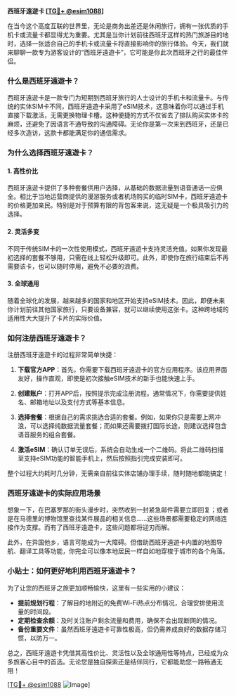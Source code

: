 **西班牙遠遊卡 [[TG💪+ @esim1088](https://t.me/s/esim1088)]**

在当今这个高度互联的世界里，无论是商务出差还是休闲旅行，拥有一张优质的手机卡或流量卡都显得尤为重要。尤其是当你计划前往西班牙这样的热门旅游目的地时，选择一张适合自己的手机卡或流量卡将直接影响你的旅行体验。今天，我们就来聊聊一款专为游客设计的“西班牙遠遊卡”，它可能是你此次西班牙之行的最佳伴侣。

### **什么是西班牙遠遊卡？**

西班牙遠遊卡是一款专门为短期到西班牙旅行的人士设计的手机卡和流量卡。与传统的实体SIM卡不同，西班牙遠遊卡采用了eSIM技术，这意味着你可以通过手机直接下载激活，无需更换物理卡槽。这种便捷的方式不仅省去了排队购买实体卡的麻烦，还避免了因语言不通导致的沟通障碍。无论你是第一次来到西班牙，还是已经多次造访，这款卡都能满足你的通信需求。

### **为什么选择西班牙遠遊卡？**

#### **1. 高性价比**
西班牙遠遊卡提供了多种套餐供用户选择，从基础的数据流量到语音通话一应俱全。相比于当地运营商提供的漫游服务或者机场购买的临时SIM卡，西班牙遠遊卡的价格更加亲民。特别是对于预算有限的背包客来说，这无疑是一个极具吸引力的选择。

#### **2. 灵活多变**
不同于传统SIM卡的一次性使用模式，西班牙遠遊卡支持灵活充值。如果你发现最初选择的套餐不够用，只需在线上轻松升级即可。此外，即使你在旅行结束后不再需要该卡，也可以随时停用，避免不必要的浪费。

#### **3. 全球通用**
随着全球化的发展，越来越多的国家和地区开始支持eSIM技术。因此，即便未来你计划前往其他国家旅行，只要设备兼容，就可以继续使用这张卡。这种跨地域的适用性大大提升了卡片的实际价值。

### **如何注册西班牙遠遊卡？**

注册西班牙遠遊卡的过程非常简单快捷：

1. **下载官方APP**：首先，你需要下载西班牙遠遊卡的官方应用程序。该应用界面友好，操作直观，即使是初次接触eSIM技术的新手也能快速上手。
   
2. **创建账户**：打开APP后，按照提示完成注册流程。通常情况下，你需要提供姓名、邮箱地址以及支付方式等基本信息。

3. **选择套餐**：根据自己的需求挑选合适的套餐。例如，如果你只是需要上网冲浪，可以选择纯数据流量套餐；而如果还需要拨打国际长途，则建议选择包含语音服务的组合套餐。

4. **激活eSIM**：确认订单无误后，系统会自动生成一个二维码。将此二维码扫描至支持eSIM功能的智能手机上，然后按照指引完成安装即可。

整个过程大约耗时几分钟，无需亲自前往实体店铺办理手续，随时随地都能搞定！

### **西班牙遠遊卡的实际应用场景**

想象一下，在巴塞罗那的街头漫步时，突然收到一封紧急邮件需要立即回复；或者是在马德里的博物馆里查找某件展品的相关信息……这些场景都需要稳定的网络连接作为支撑。而有了西班牙遠遊卡，这些问题都将迎刃而解。

此外，在异国他乡，语言可能成为一大障碍。但借助西班牙遠遊卡内置的地图导航、翻译工具等功能，你完全可以像本地居民一样自如地穿梭于城市的各个角落。

### **小贴士：如何更好地利用西班牙遠遊卡？**

为了让您的西班牙之旅更加顺畅愉快，这里有一些实用的小建议：

- **提前规划行程**：了解目的地附近的免费Wi-Fi热点分布情况，合理安排使用流量的时间段。
- **定期检查余额**：及时关注账户剩余流量和费用，确保不会出现断网的情况。
- **备份重要文件**：虽然西班牙遠遊卡可靠性极高，但仍需养成良好的数据存储习惯，以防万一。

总之，西班牙遠遊卡凭借其高性价比、灵活性以及全球通用性等特点，已经成为众多旅客心目中的首选。无论您是独自探索还是结伴同行，它都能助您一路畅通无阻！

[[TG💪+ @esim1088](https://t.me/s/esim1088) ![Image](https://i.postimg.cc/4NQfJmqS/Snipaste-2025-05-13-00-14-12.png)]